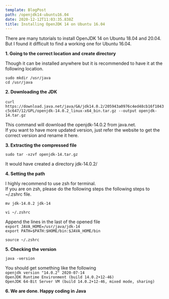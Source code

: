 ```yaml
---
template: BlogPost
path: /openjdk14-ubuntu16.04
date: 2020-12-12T11:03:35.838Z
title: Installing OpenJDK 14 on Ubuntu 16.04
---
```

There are many tutorials to install OpenJDK 14 on Ubuntu 18.04 and 20.04.\
But I found it difficult to find a working one for Ubuntu 16.04.

**1. Going to the correct location and create directory**

Though it can be installed anywhere but it is recommended to have it at the following location.

`sudo mkdir /usr/java `\
`cd /usr/java`

**2. Downloading the JDK**\
\
`curl https://download.java.net/java/GA/jdk14.0.2/205943a0976c4ed48cb16f1043c5c647/12/GPL/openjdk-14.0.2_linux-x64_bin.tar.gz --output openjdk-14.tar.gz`

This command will download the openjdk-14.0.2 from java.net.\
If you want to have more updated version, just refer the website to get the correct version and rename it here.

**3. Extracting the compressed file**

`sudo tar -xzvf openjdk-14.tar.gz`

It would have created a directory jdk-14.0.2/

**4. Setting the path**

I highly recommend to use zsh for terminal.\
If you are on zsh, please do the following steps the following steps to ~/.zshrc file.

`mv jdk-14.0.2 jdk-14`

`vi ~/.zshrc`

Append the lines in the last of the opened file\
`export JAVA_HOME=/usr/java/jdk-14`\
`export PATH=$PATH:$HOME/bin:$JAVA_HOME/bin`

`source ~/.zshrc`

**5. Checking the version**

`java -version`

You should get something like the following\
`openjdk version "14.0.2" 2020-07-14 `\
`OpenJDK Runtime Environment (build 14.0.2+12-46)`\
`OpenJDK 64-Bit Server VM (build 14.0.2+12-46, mixed mode, sharing)`

**6. We are done. Happy coding in Java**
